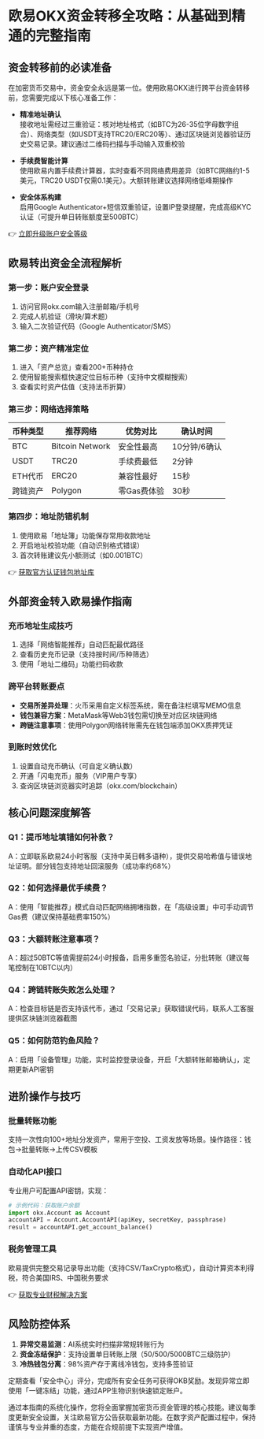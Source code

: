 # 欧易OKX资金转移全攻略：从基础到精通的完整指南

## 资金转移前的必读准备
在加密货币交易中，资金安全永远是第一位。使用欧易OKX进行跨平台资金转移前，您需要完成以下核心准备工作：

- **精准地址确认**  
  接收地址需经过三重验证：核对地址格式（如BTC为26-35位字母数字组合）、网络类型（如USDT支持TRC20/ERC20等）、通过区块链浏览器验证历史交易记录。建议通过二维码扫描与手动输入双重校验

- **手续费智能计算**  
  使用欧易内置手续费计算器，实时查看不同网络费用差异（如BTC网络约1-5美元，TRC20 USDT仅需0.1美元）。大额转账建议选择网络低峰期操作

- **安全体系构建**  
  启用Google Authenticator+短信双重验证，设置IP登录提醒，完成高级KYC认证（可提升单日转账额度至500BTC）

👉 [立即升级账户安全等级](https://bit.ly/okx_welcome)

## 欧易转出资金全流程解析
### 第一步：账户安全登录
1. 访问官网okx.com输入注册邮箱/手机号
2. 完成人机验证（滑块/算术题）
3. 输入二次验证代码（Google Authenticator/SMS）

### 第二步：资产精准定位
1. 进入「资产总览」查看200+币种持仓
2. 使用智能搜索框快速定位目标币种（支持中文模糊搜索）
3. 查看实时资产估值（支持法币折算）

### 第三步：网络选择策略
| 币种类型       | 推荐网络          | 优势对比       | 确认时间  |
|----------------|-------------------|----------------|-----------|
| BTC            | Bitcoin Network   | 安全性最高     | 10分钟/6确认 |
| USDT           | TRC20             | 手续费最低     | 2分钟     |
| ETH代币        | ERC20             | 兼容性最好     | 15秒      |
| 跨链资产       | Polygon           | 零Gas费体验    | 30秒      |

### 第四步：地址防错机制
1. 使用欧易「地址簿」功能保存常用收款地址
2. 开启地址校验功能（自动识别格式错误）
3. 首次转账建议先小额测试（如0.001BTC）

👉 [获取官方认证钱包地址库](https://bit.ly/okx_welcome)

## 外部资金转入欧易操作指南
### 充币地址生成技巧
1. 选择「网络智能推荐」自动匹配最优路径
2. 查看历史充币记录（支持按时间/币种筛选）
3. 使用「地址二维码」功能扫码收款

### 跨平台转账要点
- **交易所差异处理**：火币采用自定义标签系统，需在备注栏填写MEMO信息
- **钱包兼容方案**：MetaMask等Web3钱包需切换至对应区块链网络
- **跨链注意事项**：使用Polygon网络转账需先在钱包端添加OKX质押凭证

### 到账时效优化
1. 设置自动充币确认（可自定义确认数）
2. 开通「闪电充币」服务（VIP用户专享）
3. 查询区块链浏览器实时追踪（okx.com/blockchain）

## 核心问题深度解答
### Q1：提币地址填错如何补救？
A：立即联系欧易24小时客服（支持中英日韩多语种），提供交易哈希值与错误地址证明。部分钱包支持地址回滚服务（成功率约68%）

### Q2：如何选择最优手续费？
A：使用「智能推荐」模式自动匹配网络拥堵指数，在「高级设置」中可手动调节Gas费（建议保持基础费率150%）

### Q3：大额转账注意事项？
A：超过50BTC等值需提前24小时报备，启用多重签名验证，分批转账（建议每笔控制在10BTC以内）

### Q4：跨链转账失败怎么处理？
A：检查目标链是否支持该代币，通过「交易记录」获取错误代码，联系人工客服提供区块链浏览器截图

### Q5：如何防范钓鱼风险？
A：启用「设备管理」功能，实时监控登录设备，开启「大额转账邮箱确认」，定期更新API密钥

## 进阶操作与技巧
### 批量转账功能
支持一次性向100+地址分发资产，常用于空投、工资发放等场景。操作路径：钱包→批量转账→上传CSV模板

### 自动化API接口
专业用户可配置API密钥，实现：
```python
# 示例代码：获取账户余额
import okx.Account as Account
accountAPI = Account.AccountAPI(apiKey, secretKey, passphrase)
result = accountAPI.get_account_balance()
```

### 税务管理工具
欧易提供完整交易记录导出功能（支持CSV/TaxCrypto格式），自动计算资本利得税，符合美国IRS、中国税务要求

👉 [获取专业财税解决方案](https://bit.ly/okx_welcome)

## 风险防控体系
1. **异常交易监测**：AI系统实时扫描非常规转账行为
2. **资金冻结保护**：支持设置单日转账上限（50/500/5000BTC三级防护）
3. **冷热钱包分离**：98%资产存于离线冷钱包，支持多签验证

定期查看「安全中心」评分，完成所有安全任务可获得OKB奖励。发现异常立即使用「一键冻结」功能，通过APP生物识别快速锁定账户。

通过本指南的系统化操作，您将全面掌握加密货币资金管理的核心技能。建议每季度更新安全设置，关注欧易官方公告获取最新功能。在数字资产配置过程中，保持谨慎与专业并重的态度，方能在合规前提下实现资产增值。